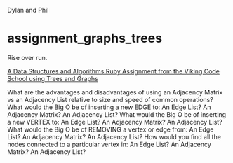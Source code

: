 Dylan and Phil
# assignment_graphs_trees
Rise over run.

[A Data Structures and Algorithms Ruby Assignment from the Viking Code School using Trees and Graphs](http://www.vikingcodeschool.com)


What are the advantages and disadvantages of using an Adjacency Matrix vs an Adjacency List relative to size and speed of common operations?
What would the Big O be of inserting a new EDGE to:
An Edge List?
An Adjacency Matrix?
An Adjacency List?
What would the Big O be of inserting a new VERTEX to:
An Edge List?
An Adjacency Matrix?
An Adjacency List?
What would the Big O be of REMOVING a vertex or edge from:
An Edge List?
An Adjacency Matrix?
An Adjacency List?
How would you find all the nodes connected to a particular vertex in:
An Edge List?
An Adjacency Matrix?
An Adjacency List?
